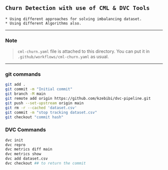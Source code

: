## `Churn Detection with use of CML & DVC Tools `
    * Using different approaches for solving imbalancing dataset.
    * Using different Algorithms also.
-------------------
### Note
> `cml-churn.yaml` file is attached to this directory. You can put it in `.github/workflows/cml-churn.yaml` as usual.
------------------------
### git commands
```bash
git add .
git commit -m "Initial commit"
git branch -M main
git remote add origin https://github.com/kzebibi/dvc-pipeline.git
git push --set-upstream origin main
git rm -r --cached 'dataset.csv'
git commit -m "stop tracking dataset.csv"
git checkout "commit hash"
```
### DVC Commands

```bash
dvc init
dvc repro
dvc metrics diff main
dvc metrics show
dvc add dataset.csv
dvc checkout ## to return the commit 
```
